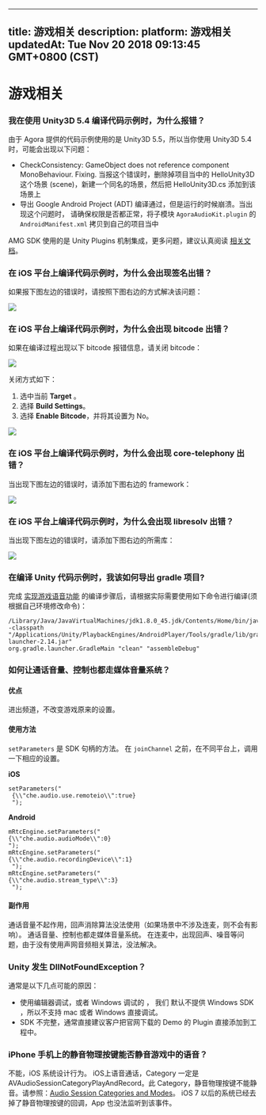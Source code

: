 
---
title: 游戏相关
description: 
platform: 游戏相关
updatedAt: Tue Nov 20 2018 09:13:45 GMT+0800 (CST)
---
# 游戏相关
### 我在使用 Unity3D 5.4 编译代码示例时，为什么报错？

由于 Agora 提供的代码示例使用的是 Unity3D 5.5，所以当你使用 Unity3D 5.4 时，可能会出现以下问题：

* CheckConsistency: GameObject does not reference component MonoBehaviour. Fixing. 当报这个错误时，删除掉项目当中的 HelloUnity3D 这个场景 (scene)，新建一个同名的场景，然后把 HelloUnity3D.cs 添加到该场景上 
* 导出 Google Android Project (ADT) 编译通过，但是运行的时候崩溃。当出现这个问题时， 请确保权限是否都正常，将子模块 `AgoraAudioKit.plugin` 的 `AndroidManifest.xml` 拷贝到自己的项目当中

AMG SDK 使用的是 Unity Plugins 机制集成，更多问题，建议认真阅读 [相关文档](https://docs.unity3d.com/Manual/PluginInspector.html)。

### 在 iOS 平台上编译代码示例时，为什么会出现签名出错？

如果报下图左边的错误时，请按照下图右边的方式解决该问题：

![](https://web-cdn.agora.io/docs-files/1539311534693)

### 在 iOS 平台上编译代码示例时，为什么会出现 bitcode 出错？

如果在编译过程出现以下 bitcode 报错信息，请关闭 bitcode：

![](https://web-cdn.agora.io/docs-files/1539311586378)

关闭方式如下：
1. 选中当前 **Target** 。
2. 选择 **Build Settings**。
3. 选择 **Enable Bitcode**，并将其设置为 No。

![](https://web-cdn.agora.io/docs-files/1539311614257)

### 在 iOS 平台上编译代码示例时，为什么会出现 core-telephony 出错？

当出现下图左边的错误时，请添加下图右边的 framework：

![](https://web-cdn.agora.io/docs-files/1539311666449)

### 在 iOS 平台上编译代码示例时，为什么会出现 libresolv 出错？

当出现下图左边的错误时，请添加下图右边的所需库：

![](https://web-cdn.agora.io/docs-files/1539311709226)

### 在编译 Unity 代码示例时，我该如何导出 gradle 项目?

完成 [实现游戏语音功能](../../cn/Quickstart%20Guide/game_unity_android.md) 的编译步骤后，请根据实际需要使用如下命令进行编译(须根据自己环境修改命令)：

```
/Library/Java/JavaVirtualMachines/jdk1.8.0_45.jdk/Contents/Home/bin/java -classpath 
"/Applications/Unity/PlaybackEngines/AndroidPlayer/Tools/gradle/lib/gradle-launcher-2.14.jar" 
org.gradle.launcher.GradleMain "clean" "assembleDebug"
```

### 如何让通话音量、控制也都走媒体音量系统？

#### 优点

进出频道，不改变游戏原来的设置。

#### 使用方法
`setParameters` 是 SDK 句柄的方法。 在 `joinChannel` 之前，在不同平台上，调用一下相应的设置。

**iOS**

```
setParameters("
 {\\"che.audio.use.remoteio\\":true}
 ");
```

**Android**

```
mRtcEngine.setParameters("
{\\"che.audio.audioMode\\":0}
");
mRtcEngine.setParameters("
{\\"che.audio.recordingDevice\\":1}
 ");
mRtcEngine.setParameters("
{\\"che.audio.stream_type\\":3}
 ");
```

#### 副作用

通话音量不起作用，回声消除算法没法使用（如果场景中不涉及连麦，则不会有影响）。 通话音量、控制也都走媒体音量系统。
在连麦中，出现回声、噪音等问题，由于没有使用声网音频相关算法，没法解决。

### Unity 发生 DllNotFoundException？

通常是以下几点可能的原因：

* 使用编辑器调试，或者 Windows 调试的 ， 我们 默认不提供 Windows SDK ，所以不支持 mac 或者 Windows 直接调试。
*  SDK 不完整，通常直接建议客户把官网下载的 Demo 的 Plugin 直接添加到工程中。

### iPhone 手机上的静音物理按键能否静音游戏中的语音？
不能，iOS 系统设计行为。
iOS上语音通话，Category 一定是 AVAudioSessionCategoryPlayAndRecord。此 Category，静音物理按键不能静音。请参照：[Audio Session Categories and Modes](https://developer.apple.com/library/archive/documentation/Audio/Conceptual/AudioSessionProgrammingGuide/AudioSessionCategoriesandModes/AudioSessionCategoriesandModes.html#//apple_ref/doc/uid/TP40007875-CH10-SW1)。
iOS 7 以后的系统已经去掉了静音物理按键的回调，App 也没法监听到该事件。

